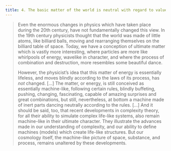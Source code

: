 ```yaml
---
title: 4. The basic matter of the world is neutral with regard to value. Matter is inert. The universe is made of inert material which blindly follows laws of combination and transformation.
---
```


> Even the enormous changes in physics which have taken place during the 20th century, have not fundamentally changed this view. In the 19th century physicists thought that the world was made of little atoms, like billiard balls, moving and rearranging themselves on the billiard table of space. Today, we have a conception of ultimate matter which is vastly more interesting, where particles are more like whirlpools of energy, wavelike in character, and where the process of combination and destruction, more resembles some beautiful dance.
> 
> However, the physicist’s idea that this matter of energy is essentially lifeless, and moves blindly according to the laws of its process, has *not* changed. […]
> The matter, or energy, is still conceived as essentially machine-like, following certain rules, blindly buffeting, pushing, changing, fascinating, capable of amazing surprises and great combinations, but still, nevertheless, at bottom a machine made of inert parts dancing neutrally according to the rules. […]
> And it should be said, too, that recent developments in complexity theory, for all their ability to simulate complex life-like systems, also remain machine-like in their ultimate character. They illustrate the advances made in our understanding of complexity, and our ability to define machines (models) which create life-like structures. But our cosmology itself, the machine-like picture of space, substance, and process, remains unaltered by these developments.